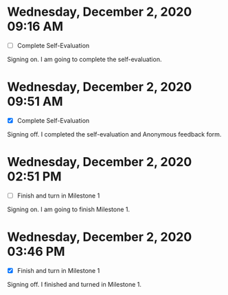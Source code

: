# Wednesday, December  2, 2020 09:16 AM
- [ ] Complete Self-Evaluation

Signing on. I am going to complete the self-evaluation.

# Wednesday, December  2, 2020 09:51 AM
- [X] Complete Self-Evaluation

Signing off. I completed the self-evaluation and Anonymous feedback form.

# Wednesday, December  2, 2020 02:51 PM
- [ ] Finish and turn in Milestone 1

Signing on. I am going to finish Milestone 1.

# Wednesday, December  2, 2020 03:46 PM
- [X] Finish and turn in Milestone 1

Signing off. I finished and turned in Milestone 1.

